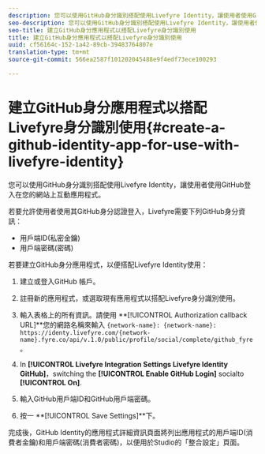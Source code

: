 ```yaml
---
description: 您可以使用GitHub身分識別搭配使用Livefyre Identity，讓使用者使用GitHub登入在您的網站上互動應用程式。
seo-description: 您可以使用GitHub身分識別搭配使用Livefyre Identity，讓使用者使用GitHub登入在您的網站上互動應用程式。
seo-title: 建立GitHub身分應用程式以搭配Livefyre身分識別使用
title: 建立GitHub身分應用程式以搭配Livefyre身分識別使用
uuid: cf56164c-152-1a42-89cb-39483764807e
translation-type: tm+mt
source-git-commit: 566ea2587f101202045488e9f4edf73ece100293

---
```



# 建立GitHub身分應用程式以搭配Livefyre身分識別使用{#create-a-github-identity-app-for-use-with-livefyre-identity}

您可以使用GitHub身分識別搭配使用Livefyre Identity，讓使用者使用GitHub登入在您的網站上互動應用程式。

若要允許使用者使用其GitHub身分認證登入，Livefyre需要下列GitHub身分資訊：

* 用戶端ID(私密金鑰)
* 用戶端密碼(密碼)

若要建立GitHub身分應用程式，以便搭配Livefyre Identity使用：

1. 建立或登入GitHub [](https://github.com/settings/developers)帳戶。
1. 註冊新的應用程式，或選取現有應用程式以搭配Livefyre身分識別使用。
1. 輸入表格上的所有資訊。請使用 **[!UICONTROL Authorization callback URL]**您的網路名稱來輸入 `{network-name}: {network-name}: https://identy.livefyre.com/{network-name}.fyre.co/api/v.1.0/public/profile/social/complete/github_fyre`。

1. In **[!UICONTROL Livefyre Integration Settings Livefyre Identity GitHub]**，switching the **[!UICONTROL Enable GitHub Login]** socialto **[!UICONTROL On]**.

1. 輸入GitHub用戶端ID和GitHub用戶端密碼。
1. 按一 **[!UICONTROL Save Settings]**下。

完成後，GitHub Identity的應用程式詳細資訊頁面將列出應用程式的用戶端ID(消費者金鑰)和用戶端密碼(消費者密碼)，以便用於Studio的「整合設定」頁面。
